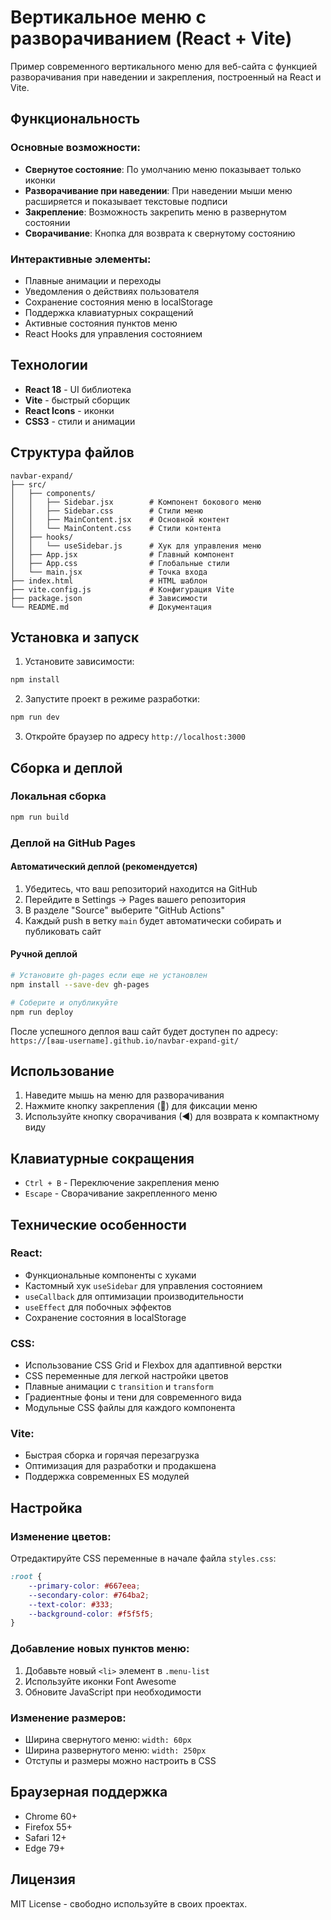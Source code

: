 # Вертикальное меню с разворачиванием (React + Vite)

Пример современного вертикального меню для веб-сайта с функцией разворачивания при наведении и закрепления, построенный на React и Vite.

## Функциональность

### Основные возможности:
- **Свернутое состояние**: По умолчанию меню показывает только иконки
- **Разворачивание при наведении**: При наведении мыши меню расширяется и показывает текстовые подписи
- **Закрепление**: Возможность закрепить меню в развернутом состоянии
- **Сворачивание**: Кнопка для возврата к свернутому состоянию

### Интерактивные элементы:
- Плавные анимации и переходы
- Уведомления о действиях пользователя
- Сохранение состояния меню в localStorage
- Поддержка клавиатурных сокращений
- Активные состояния пунктов меню
- React Hooks для управления состоянием

## Технологии

- **React 18** - UI библиотека
- **Vite** - быстрый сборщик
- **React Icons** - иконки
- **CSS3** - стили и анимации

## Структура файлов

```
navbar-expand/
├── src/
│   ├── components/
│   │   ├── Sidebar.jsx        # Компонент бокового меню
│   │   ├── Sidebar.css        # Стили меню
│   │   ├── MainContent.jsx    # Основной контент
│   │   └── MainContent.css    # Стили контента
│   ├── hooks/
│   │   └── useSidebar.js      # Хук для управления меню
│   ├── App.jsx                # Главный компонент
│   ├── App.css                # Глобальные стили
│   └── main.jsx               # Точка входа
├── index.html                 # HTML шаблон
├── vite.config.js             # Конфигурация Vite
├── package.json               # Зависимости
└── README.md                  # Документация
```

## Установка и запуск

1. Установите зависимости:
```bash
npm install
```

2. Запустите проект в режиме разработки:
```bash
npm run dev
```

3. Откройте браузер по адресу `http://localhost:3000`

## Сборка и деплой

### Локальная сборка
```bash
npm run build
```

### Деплой на GitHub Pages

#### Автоматический деплой (рекомендуется)
1. Убедитесь, что ваш репозиторий находится на GitHub
2. Перейдите в Settings → Pages вашего репозитория
3. В разделе "Source" выберите "GitHub Actions"
4. Каждый push в ветку `main` будет автоматически собирать и публиковать сайт

#### Ручной деплой
```bash
# Установите gh-pages если еще не установлен
npm install --save-dev gh-pages

# Соберите и опубликуйте
npm run deploy
```

После успешного деплоя ваш сайт будет доступен по адресу:
`https://[ваш-username].github.io/navbar-expand-git/`

## Использование

1. Наведите мышь на меню для разворачивания
2. Нажмите кнопку закрепления (📌) для фиксации меню
3. Используйте кнопку сворачивания (◀) для возврата к компактному виду

## Клавиатурные сокращения

- `Ctrl + B` - Переключение закрепления меню
- `Escape` - Сворачивание закрепленного меню

## Технические особенности

### React:
- Функциональные компоненты с хуками
- Кастомный хук `useSidebar` для управления состоянием
- `useCallback` для оптимизации производительности
- `useEffect` для побочных эффектов
- Сохранение состояния в localStorage

### CSS:
- Использование CSS Grid и Flexbox для адаптивной верстки
- CSS переменные для легкой настройки цветов
- Плавные анимации с `transition` и `transform`
- Градиентные фоны и тени для современного вида
- Модульные CSS файлы для каждого компонента

### Vite:
- Быстрая сборка и горячая перезагрузка
- Оптимизация для разработки и продакшена
- Поддержка современных ES модулей


## Настройка

### Изменение цветов:
Отредактируйте CSS переменные в начале файла `styles.css`:

```css
:root {
    --primary-color: #667eea;
    --secondary-color: #764ba2;
    --text-color: #333;
    --background-color: #f5f5f5;
}
```

### Добавление новых пунктов меню:
1. Добавьте новый `<li>` элемент в `.menu-list`
2. Используйте иконки Font Awesome
3. Обновите JavaScript при необходимости

### Изменение размеров:
- Ширина свернутого меню: `width: 60px`
- Ширина развернутого меню: `width: 250px`
- Отступы и размеры можно настроить в CSS

## Браузерная поддержка

- Chrome 60+
- Firefox 55+
- Safari 12+
- Edge 79+

## Лицензия

MIT License - свободно используйте в своих проектах.
